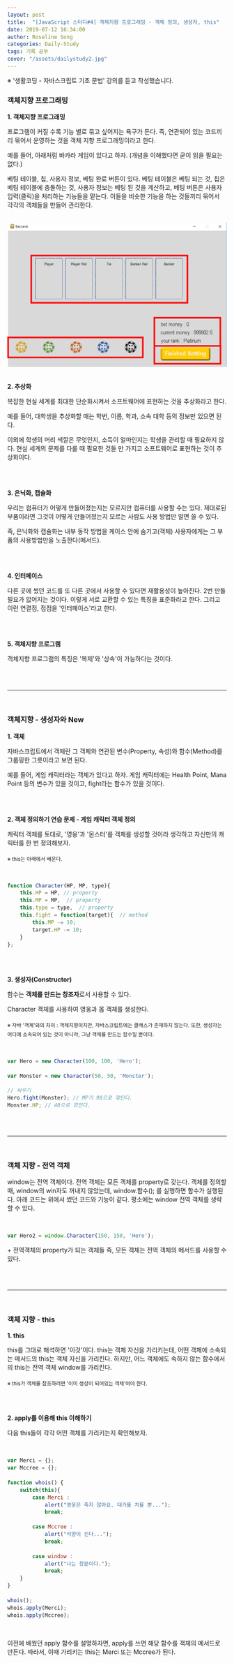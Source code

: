 ```yaml
---
layout: post
title:  "[JavaScript 스터디#4] 객체지향 프로그래밍 - 객체 정의, 생성자, this"
date: 2019-07-12 16:34:00
author: Roseline Song
categories: Daily-Study
tags: 기록 공부
cover: "/assets/dailystudy2.jpg"
---
```


※ '생활코딩 - 자바스크립트 기초 문법' 강의를 듣고 작성했습니다. 

### 객체지향 프로그래밍

**1. 객체지향 프로그래밍**

프로그램이 커질 수록 기능 별로 묶고 싶어지는 욕구가 든다. 즉, 연관되어 있는 코드끼리 묶어서 운영하는 것을 객체 지향 프로그래밍이라고 한다. 

예를 들어, 아래처럼 바카라 게임이 있다고 하자. (개념을 이해했다면 굳이 읽을 필요는 없다.)

베팅 테이블, 칩, 사용자 정보, 베팅 완료 버튼이 있다. 베팅 테이블은 베팅 되는 것, 칩은 베팅 테이블에 충돌하는 것, 사용자 정보는 베팅 된 것을 계산하고, 베팅 버튼은 사용자 입력(클릭)을 처리하는 기능들을 맡는다. 이들을 비슷한 기능을 하는 것들끼리 묶어서 각각의 객체들을 만들어 관리한다. 

<br>

<img src="/assets/images/190713_01.png">

<br>
<br>


**2. 추상화**

복잡한 현실 세계를 최대한 단순화시켜서 소프트웨어에 표현하는 것을 추상화라고 한다. 

예를 들어, 대학생을 추상화할 때는 학번, 이름, 학과, 소속 대학 등의 정보만 있으면 된다.

이외에 학생의 머리 색깔은 무엇인지, 소득이 얼마인지는 학생을 관리할 때 필요하지 않다. 
현실 세계의 문제를 다룰 때 필요한 것들 만 가지고 소프트웨어로 표현하는 것이 추상화이다. 

<br>
<br>

**3. 은닉화, 캡슐화**

우리는 컴퓨터가 어떻게 만들어졌는지는 모르지만 컴퓨터를 사용할 수는 있다. 제대로된 부품이라면 그것이 어떻게 만들어졌는지 모르는 사람도 사용 방법만 알면 쓸 수 있다.

즉, 은닉화와 캡슐화는 내부 동작 방법을 케이스 안에 숨기고(객체) 사용자에게는 그 부품의 사용방법만을 노출한다(메서드).


<br>
<br>

**4. 인터페이스**

다른 곳에 썼던 코드를 또 다른 곳에서 사용할 수 있다면 재활용성이 높아진다. 2번 만들 필요가 없어지는 것이다. 이렇게 서로 교환할 수 있는 특징을 표준화라고 한다. 그리고 이런 연결점, 접점을 '인터페이스'라고 한다. 


<br>
<br>

**5. 객체지향 프로그램**

객체지향 프로그램의 특징은 '복제'와 '상속'이 가능하다는 것이다. 

<br>
<br>

<hr>

<br>

### 객체지향 - 생성자와 New

**1. 객체**

자바스크립트에서 객체란 그 객체와 연관된 변수(Property, 속성)와 함수(Method)를 그룹핑한 그릇이라고 보면 된다. 

예를 들어, 게임 캐릭터라는 객체가 있다고 하자. 게임 캐릭터에는 Health Point, Mana Point 등의 변수가 있을 것이고, fight라는 함수가 있을 것이다. 

<br>
<br>


**2. 객체 정의하기 연습 문제 - 게임 캐릭터 객체 정의**

캐릭터 객체를 토대로, '영웅'과 '몬스터'를 객체를 생성할 것이라 생각하고 자신만의 캐릭터를 한 번 정의해보자.

<sub>※ this는 아래에서 배운다.</sub>

<br>

```javascript
function Character(HP, MP, type){
	this.HP = HP, // property
	this.MP = MP,  // property
	this.type = type,  // property
	this.fight = function(target){  // method
		this.MP -= 10;
		target.HP -= 10;
    } 
};
```

<br>
<br>

**3. 생성자(Constructor)**

함수는 **객체를 만드는 창조자**로서 사용할 수 있다.

Character 객체를 사용하여 영웅과 몹 객체를 생성한다. 

<sub>※ 자바 '객체'와의 차이 : 객체지향이지만, 자바스크립트에는 클래스가 존재하지 않는다. 또한, 생성자는 어디에 소속되어 있는 것이 아니라, 그냥 객체를 만드는 함수일 뿐이다.</sub>

<br>


```javascript
var Hero = new Character(100, 100, 'Hero');

var Monster = new Character(50, 50, 'Monster');

// 싸우기 
Hero.fight(Monster); // MP가 90으로 깎인다.  
Monster.HP; // 40으로 깎인다. 
```

<br>
<br>

<hr>

<br>

### 객체 지향 - 전역 객체 

window는 전역 객체이다. 전역 객체는 모든 객체를 property로 갖는다. 객체를 정의할 때, window의 win자도 꺼내지 않았는데, window.함수(); 를 실행하면 함수가 실행된다. 아래 코드는 위에서 썼던 코드와 기능이 같다. 평소에는 window 전역 객체를 생략할 수 있다. 

<br>

```javascript
var Hero2 = window.Character(150, 150, 'Hero');
```

\+ 전역객체의 property가 되는 객체들 즉, 모든 객체는 전역 객체의 메서드를 사용할 수 있다. 

<br>
<br>

<hr>

<br>

### 객체 지향 - this

**1. this**

this를 그대로 해석하면 '이것'이다. this는 객체 자신을 가리키는데, 어떤 객체에 소속되는 메서드의 this는 객체 자신을 가리킨다. 하지만, 어느 객체에도 속하지 않는 함수에서의 this는 전역 객체 window를 가리킨다.  

<sub>※ this가 객체를 참조하려면 '이미 생성이 되어있는 객체'여야 한다. </sub>


<br>
<br>

**2. apply를 이용해 this 이해하기**

다음 this들이 각각 어떤 객체를 가리키는지 확인해보자. 

<br>

```javascript
var Merci = {};
var Mccree = {};

function whois() {
    switch(this){
        case Merci :
            alert("영웅은 죽지 않아요. 대가를 치를 뿐...");
            break;

        case Mccree :
            alert("석양이 진다...");
            break;
            
        case window : 
            alert("나는 창문이다.");
            break;
    }
}

whois();
whois.apply(Merci);
whois.apply(Mccree);
```

<br>

이전에 배웠던 apply 함수를 설명하자면, apply를 쓰면 해당 함수를 객체의 메서드로 만든다. 따라서, 이때 가리키는 this는 Merci 또는 Mccree가 된다. 


<br>
<br>
